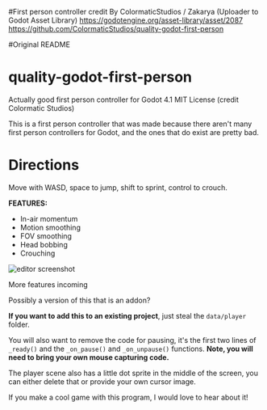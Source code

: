 #First person controller credit
By ColormaticStudios / Zakarya (Uploader to Godot Asset Library)
https://godotengine.org/asset-library/asset/2087
https://github.com/ColormaticStudios/quality-godot-first-person

#Original README

# quality-godot-first-person
Actually good first person controller for Godot 4.1
MIT License (credit Colormatic Studios)

This is a first person controller that was made because there aren't many first person controllers for Godot, and the ones that do exist are pretty bad.

# Directions
Move with WASD, space to jump, shift to sprint, control to crouch.

**FEATURES:**
 - In-air momentum
 - Motion smoothing
 - FOV smoothing
 - Head bobbing
 - Crouching
 
 ![editor screenshot](https://i.ibb.co/X5P34h0/fpc-screenshot.png)

More features incoming

Possibly a version of this that is an addon?

**If you want to add this to an existing project**, just steal the `data/player` folder.

You will also want to remove the code for pausing, it's the first two lines of `_ready()` and the `_on_pause()` and `_on_unpause()` functions. **Note, you will need to bring your own mouse capturing code.**

The player scene also has a little dot sprite in the middle of the screen, you can either delete that or provide your own cursor image.

If you make a cool game with this program, I would love to hear about it!
